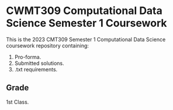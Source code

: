 # CWMT309 Computational Data Science Semester 1 Coursework
This is the 2023 CMT309 Semester 1 Computational Data Science coursework repository containing: 
1. Pro-forma.
2. Submitted solutions.
3. .txt requirements.

## Grade
1st Class.
